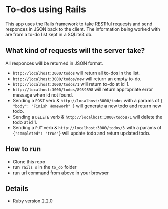 # To-dos using Rails

  This app uses the Rails framework to take RESTful requests and send responces in JSON back to the client. The information being worked with are from a to-do list kept in a SQLite3 db.

## What kind of requests will the server take?

  All responces will be returned in JSON format.

  * `http://localhost:3000/todos` will return all to-dos in the list.
  * `http://localhost:3000/todos/new` will return an empty to-do.
  * `http://localhost:3000/todos/1` will return to-do at id 1.
  * `http://localhost:3000/todos/8989898` will return appropriate error message when id not found.
  * Sending a `POST` verb & `http://localhost:3000/todos` with a params of `{ "body": "Finish Homework" }` will generate a new todo and return new todo.
  * Sending a `DELETE` verb & `http://localhost:3000/todos/1` will delete the todo at id 1.
  * Sending a `PUT` verb & `http://localhost:3000/todos/3` with a params of `{"completed": "true"}` will update todo and return updated todo.

## How to run

  * Clone this repo
  * run `rails s` in the `to_do` folder
  * run url command from above in your browser


## Details

* Ruby version 2.2.0

